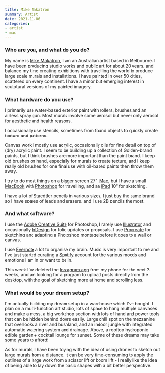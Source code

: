 ```yaml
---
title: Mike Makatron
summary: Artist
date: 2021-11-06
categories:
- artist
- mac
---
```


### Who are you, and what do you do?

My name is [Mike Makatron](https://www.makatron.com/ "Mike's website."), I am an Australian artist based in Melbourne. I have been producing studio works and public art for about 20 years, and balance my time creating exhibitions with travelling the world to produce large scale murals and installations. I have painted in over 50 cities, scattered on every continent. I have a minor but emerging interest in sculptural versions of my painted imagery.

### What hardware do you use?

I primarily use water-based exterior paint with rollers, brushes and an airless spray gun. Most murals involve some aerosol but never only aerosol for aesthetic and health reasons.

I occasionally use stencils, sometimes from found objects to quickly create texture and patterns.

Canvas work I mostly use acrylic, occasionally oils for fine detail on top of (dry) acrylic paint. I seem to be building up a collection of Golden-brand paints, but I think brushes are more important than the paint brand. I keep old brushes on hand, especially for murals to create texture, and I keep really old brushes for one final use with oil-based paints then throw them away.

I try to do most things on a bigger screen 27" [iMac][], but I have a small [MacBook][] with [Photoshop][] for travelling, and an [iPad][] 10" for sketching.

I have a lot of Staedtler pencils in various sizes, I just buy the same brand so I have spares of leads and erasers, and I use 2B pencils the most.

### And what software?

I use the [Adobe Creative Suite][creative-suite] for Photoshop, I rarely use [Illustrator][] and occasionally [InDesign][] for folio updates or proposals. I use [Procreate][procreate-ios] for sketching and adapting a Photoshop montage before it goes to a wall or canvas.

I use [Evernote][] a lot to organise my brain. Music is very important to me and I've just started curating a [Spotify][] account for the various moods and emotions I am in or want to be in.

This week I've deleted the [Instagram app][instagram-ios] from my phone for the next 3 weeks, and am looking for a program to upload posts directly from the desktop, with the goal of sketching more at home and scrolling less.

### What would be your dream setup?

I'm actually building my dream setup in a warehouse which I've bought. I plan on a multi-function art studio, lots of space to hang multiple canvases and make a mess, a big workshop section with lots of hand and power tools that can be hidden behind doors easily. Large chill spot on the mezzanine that overlooks a river and bushland, and an indoor jungle with integrated automatic watering system and drainage. Above, a rooftop hydroponic edible garden + cocktail lounge for sunset. Some of these dreams may take some years to afford!

As for murals, I have been toying with the idea of using drones to sketch out large murals from a distance. It can be very time-consuming to apply the outlines of a large work from a scissor lift or boom lift - I really like the idea of being able to lay down the basic shapes with a bit better perspective.

[creative-suite]: https://www.adobe.com/creativecloud.html "A collection of design tools."
[evernote]: https://evernote.com/ "Online software for capturing notes."
[illustrator]: https://www.adobe.com/products/illustrator.html "A vector graphics editor."
[imac]: https://www.apple.com/imac/ "An all-in-one computer."
[indesign]: https://www.adobe.com/products/indesign.html "A desktop/web publishing application."
[instagram-ios]: https://itunes.apple.com/us/app/instagram/id389801252 "A photo taking/sharing app."
[ipad]: https://www.apple.com/ipad/ "A tablet device."
[macbook]: https://en.wikipedia.org/wiki/MacBook "A laptop."
[photoshop]: https://www.adobe.com/products/photoshop.html "A bitmap image editor."
[procreate-ios]: https://itunes.apple.com/us/app/procreate/id425073498 "A powerful illustration app."
[spotify]: https://www.spotify.com/us/ "A music streaming service."
